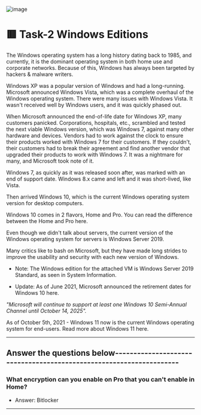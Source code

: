 ![image](https://user-images.githubusercontent.com/94435318/161913340-9792786d-7221-486a-93de-a3e203761565.png)

# 🟥 Task-2 Windows Editions

The Windows operating system has a long history dating back to 1985, and currently, it is the dominant operating system in both home use and corporate networks. Because of this, Windows has always been targeted by hackers & malware writers.

Windows XP was a popular version of Windows and had a long-running. Microsoft announced Windows Vista, which was a complete overhaul of the Windows operating system. There were many issues with Windows Vista. It wasn't received well by Windows users, and it was quickly phased out.

When Microsoft announced the end-of-life date for Windows XP, many customers panicked. Corporations, hospitals, etc., scrambled and tested the next viable Windows version, which was Windows 7, against many other hardware and devices. Vendors had to work against the clock to ensure their products worked with Windows 7 for their customers. If they couldn't, their customers had to break their agreement and find another vendor that upgraded their products to work with Windows 7. It was a nightmare for many, and Microsoft took note of it.

Windows 7, as quickly as it was released soon after, was marked with an end of support date. Windows 8.x came and left and it was short-lived, like Vista.

Then arrived Windows 10, which is the current Windows operating system version for desktop computers.

Windows 10 comes in 2 flavors, Home and Pro. You can read the difference between the Home and Pro here. 

Even though we didn't talk about servers, the current version of the Windows operating system for servers is Windows Server 2019.

Many critics like to bash on Microsoft, but they have made long strides to improve the usability and security with each new version of Windows.

- Note: The Windows edition for the attached VM is Windows Server 2019 Standard, as seen in System Information.

- Update: As of June 2021, Microsoft announced the retirement dates for Windows 10 here. 

*"Microsoft will continue to support at least one Windows 10 Semi-Annual Channel until October 14, 2025".*

As of October 5th, 2021 - Windows 11 now is the current Windows operating system for end-users. Read more about Windows 11 here.  

-------------------------------------------------------------------------------------------------

Answer the questions below--------------------------------------------------------------------
--

### What encryption can you enable on Pro that you can't enable in Home?

- Answer: Bitlocker

-----------------------------------------------------------------------------------------------

